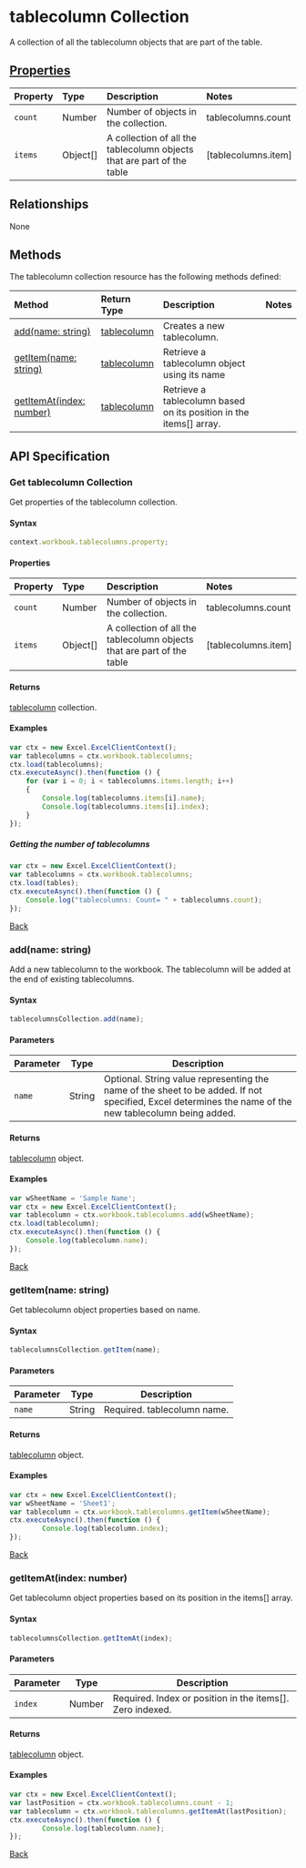 # tablecolumn Collection
A collection of all the tablecolumn objects that are part of the table. 

## [Properties](#get-tablecolumn-collection)

| Property         | Type    |Description|Notes |
|:-----------------|:--------|:----------|:-----|
|`count`| Number   | Number of objects in the collection.|tablecolumns.count|
|`items`| Object[] | A collection of all the tablecolumn objects that are part of the table|[tablecolumns.item] |

## Relationships

None

## Methods

The tablecolumn collection resource has the following methods defined:

| Method     | Return Type    |Description|Notes  |
|:-----------------|:--------|:----------|:------|
|[add(name: string)](#addname-string)| [tablecolumn](tablecolumn.md)              |Creates a new tablecolumn.  ||
|[getItem(name: string)](#getitemname-string)| [tablecolumn](tablecolumn.md)      |Retrieve a tablecolumn object using its name||
|[getItemAt(index: number)](#getitematindex-number)| [tablecolumn](tablecolumn.md)     |Retrieve a tablecolumn based on its position in the items[] array.||


## API Specification 

### Get tablecolumn Collection

Get properties of the tablecolumn collection. 

#### Syntax
```js
context.workbook.tablecolumns.property;
```

#### Properties

| Property         | Type    |Description|Notes |
|:-----------------|:--------|:----------|:-----|
|`count`| Number   | Number of objects in the collection.|tablecolumns.count|
|`items`| Object[] | A collection of all the tablecolumn objects that are part of the table|[tablecolumns.item] |


#### Returns

[tablecolumn](tablecolumn.md) collection. 

#### Examples

```js
var ctx = new Excel.ExcelClientContext();
var tablecolumns = ctx.workbook.tablecolumns;
ctx.load(tablecolumns);
ctx.executeAsync().then(function () {
	for (var i = 0; i < tablecolumns.items.length; i++)
	{
		Console.log(tablecolumns.items[i].name);
		Console.log(tablecolumns.items[i].index);
	}
});
```

##### Getting the number of tablecolumns

```js
var ctx = new Excel.ExcelClientContext();
var tablecolumns = ctx.workbook.tablecolumns;
ctx.load(tables);
ctx.executeAsync().then(function () {
	Console.log("tablecolumns: Count= " + tablecolumns.count);
});

```
[Back](#properties)

### add(name: string)

Add a new tablecolumn to the workbook. The tablecolumn will be added at the end of existing tablecolumns.

#### Syntax
```js
tablecolumnsCollection.add(name);
```

#### Parameters

Parameter       | Type   | Description
--------------- | ------ | ------------
`name`  | String| Optional. String value representing the name of the sheet to be added. If not specified, Excel determines the name of the new tablecolumn being added. 

#### Returns
[tablecolumn](tablecolumn.md) object.

#### Examples

```js
var wSheetName = 'Sample Name';
var ctx = new Excel.ExcelClientContext();
var tablecolumn = ctx.workbook.tablecolumns.add(wSheetName);
ctx.load(tablecolumn);
ctx.executeAsync().then(function () {
	Console.log(tablecolumn.name);
});
```
[Back](#methods)

### getItem(name: string)

Get tablecolumn object properties based on name.

#### Syntax
```js
tablecolumnsCollection.getItem(name);
```

#### Parameters

Parameter       | Type  | Description
--------------- | ------ | ------------
 `name`| String | Required. tablecolumn name. 

#### Returns

[tablecolumn](tablecolumn.md) object.

#### Examples
```js
var ctx = new Excel.ExcelClientContext();
var wSheetName = 'Sheet1';
var tablecolumn = ctx.workbook.tablecolumns.getItem(wSheetName);
ctx.executeAsync().then(function () {
		Console.log(tablecolumn.index);
});
```
[Back](#methods)


### getItemAt(index: number)

Get tablecolumn object properties based on its position in the items[] array. 

#### Syntax
```js
tablecolumnsCollection.getItemAt(index);
```

#### Parameters

Parameter       | Type  | Description
--------------- | ------ | ------------
 `index`| Number | Required. Index or position in the items[]. Zero indexed.

#### Returns

[tablecolumn](tablecolumn.md) object.

#### Examples
```js
var ctx = new Excel.ExcelClientContext();
var lastPosition = ctx.workbook.tablecolumns.count - 1;
var tablecolumn = ctx.workbook.tablecolumns.getItemAt(lastPosition);
ctx.executeAsync().then(function () {
		Console.log(tablecolumn.name);
});
```
[Back](#methods)
